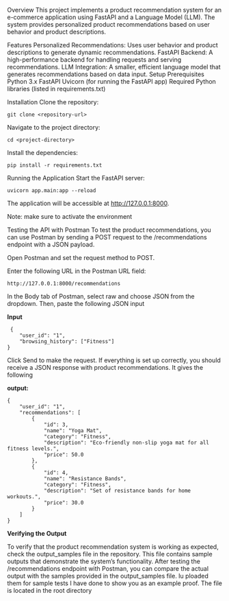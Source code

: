 Overview
This project implements a product recommendation system for an e-commerce application using FastAPI and a Language Model (LLM). The system provides personalized product recommendations based on user behavior and product descriptions.

Features
Personalized Recommendations: Uses user behavior and product descriptions to generate dynamic recommendations.
FastAPI Backend: A high-performance backend for handling requests and serving recommendations.
LLM Integration: A smaller, efficient language model that generates recommendations based on data input.
Setup
Prerequisites
Python 3.x
FastAPI
Uvicorn (for running the FastAPI app)
Required Python libraries (listed in requirements.txt)

Installation
Clone the repository:

```git clone <repository-url>```

Navigate to the project directory:

```cd <project-directory>```

Install the dependencies:

```pip install -r requirements.txt```

Running the Application
Start the FastAPI server:

```uvicorn app.main:app --reload```

The application will be accessible at http://127.0.0.1:8000.

Note: make sure to activate the environment

Testing the API with Postman
To test the product recommendations, you can use Postman by sending a POST request to the /recommendations endpoint with a JSON payload.

Open Postman and set the request method to POST.

Enter the following URL in the Postman URL field:

``` http://127.0.0.1:8000/recommendations ```

In the Body tab of Postman, select raw and choose JSON from the dropdown. Then, paste the following JSON input 

**Input**

```
 {
    "user_id": "1",
    "browsing_history": ["Fitness"]
}
```

Click Send to make the request. If everything is set up correctly, you should receive a JSON response with product recommendations.
It gives the following 

**output:**

```
{
    "user_id": "1",
    "recommendations": [
        {
            "id": 3,
            "name": "Yoga Mat",
            "category": "Fitness",
            "description": "Eco-friendly non-slip yoga mat for all fitness levels.",
            "price": 50.0
        },
        {
            "id": 4,
            "name": "Resistance Bands",
            "category": "Fitness",
            "description": "Set of resistance bands for home workouts.",
            "price": 30.0
        }
    ]
}
```

**Verifying the Output**

To verify that the product recommendation system is working as expected, check the output_samples file in the repository. This file contains sample outputs that demonstrate the system’s functionality.
After testing the /recommendations endpoint with Postman, you can compare the actual output with the samples provided in the output_samples file. Iu ploaded them for sample tests I have done to show you as an example proof.
The file is located in the root directory 

